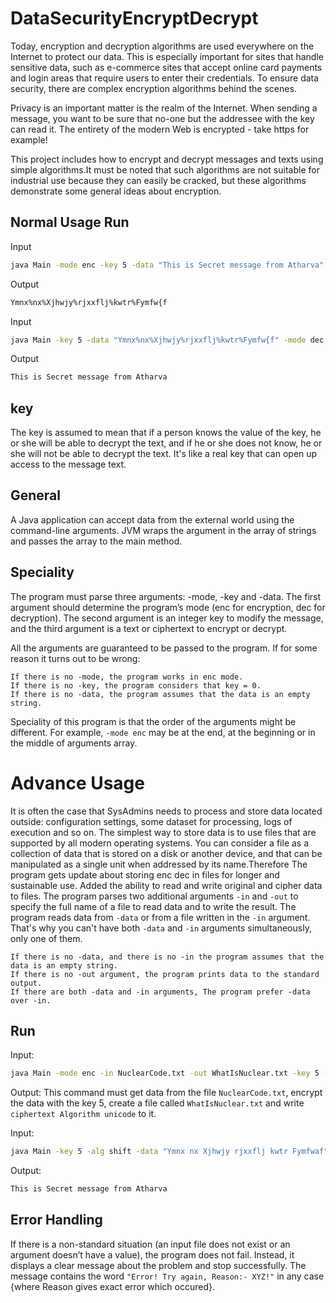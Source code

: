 # DataSecurityEncryptDecrypt
Today, encryption and decryption algorithms are used everywhere on the Internet to protect our data. This is especially important for sites that handle sensitive data, such as e-commerce sites that accept online card payments and login areas that require users to enter their credentials. To ensure data security, there are complex encryption algorithms behind the scenes.

Privacy is an important matter is the realm of the Internet. When sending a message, you want to be sure that no-one but the addressee with the key can read it. The entirety of the modern Web is encrypted - take https for example!

This project includes how to encrypt and decrypt messages and texts using simple algorithms.It must be noted that such algorithms are not suitable for industrial use because they can easily be cracked, but these algorithms demonstrate some general ideas about encryption.

## Normal Usage Run

Input 

``` bash
java Main -mode enc -key 5 -data "This is Secret message from Atharva" 
```

Output  
``` bash  
Ymnx%nx%Xjhwjy%rjxxflj%kwtr%Fymfw{f
```
Input
``` bash    
java Main -key 5 -data "Ymnx%nx%Xjhwjy%rjxxflj%kwtr%Fymfw{f" -mode dec
```
Output
``` bash    
This is Secret message from Atharva
```
## key
The key is assumed to mean that if a person knows the value of the key, he or she will be able to decrypt the text, and if he or she does not know, he or she will not be able to decrypt the text. It's like a real key that can open up access to the message text.


## General
A Java application can accept data from the external world using the command-line arguments. JVM wraps the argument in the array of strings and passes the array to the main method.

## Speciality
The program must parse three arguments: -mode, -key and -data. The first argument should determine the program’s mode (enc for encryption, dec for decryption). The second argument is an integer key to modify the message, and the third argument is a text or ciphertext to encrypt or decrypt.

All the arguments are guaranteed to be passed to the program. If for some reason it turns out to be wrong:

    If there is no -mode, the program works in enc mode.
    If there is no -key, the program considers that key = 0.
    If there is no -data, the program assumes that the data is an empty string.
Speciality of this program is that the order of the arguments might be different. For example, `-mode enc` may be at the end, at the beginning or in the middle of arguments array.
#
# Advance Usage

It is often the case that  SysAdmins needs to process and store data located outside: configuration settings, some dataset for processing, logs of execution and so on. The simplest way to store data is to use files that are supported by all modern operating systems. You can consider a file as a collection of data that is stored on a disk or another device, and that can be manipulated as a single unit when addressed by its name.Therefore The program gets update about storing enc dec in files for longer and sustainable use.
Added the ability to read and write original and cipher data to files. The program parses two additional arguments `-in` and `-out` to specify the full name of a file to read data and to write the result.
The program reads data from `-data` or from a file written in the `-in` argument. That's why you can't have both `-data` and `-in` arguments simultaneously, only one of them.

    If there is no -data, and there is no -in the program assumes that the data is an empty string.
    If there is no -out argument, the program prints data to the standard output.
    If there are both -data and -in arguments, The program prefer -data over -in.
  
## Run
Input:
``` bash
java Main -mode enc -in NuclearCode.txt -out WhatIsNuclear.txt -key 5 -alg unicode
```
Output:
This command must get data from the file `NuclearCode.txt`, encrypt the data with the key 5, create a file called `WhatIsNuclear.txt` and write `ciphertext Algorithm unicode` to it.

Input:
```bash
java Main -key 5 -alg shift -data "Ymnx nx Xjhwjy rjxxflj kwtr Fymfwaf" -mode dec
```
Output:
```bash
This is Secret message from Atharva
```

## Error Handling
If there is a non-standard situation (an input file does not exist or an argument doesn’t have a value), the program does not fail. Instead, it displays a clear message about the problem and stop successfully. The message contains the word ```"Error! Try again, Reason:- XYZ!"``` in any case {where Reason gives exact error which occured}.
   
